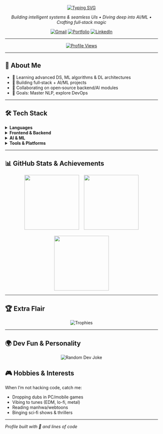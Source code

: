 <div align="center">
  <!-- Typing SVG Header -->
  <a href="https://git.io/typing-svg">
    <img src="https://readme-typing-svg.demolab.com?font=Fira+Code&weight=600&pause=1000&color=BD93F9&center=true&vCenter=true&random=true&width=435&lines=Hi,+I'm+Samarth+Pratap+Singh;Full-Stack+Dev;AI/+ML+Enthusiast;CSE+Undergrad" alt="Typing SVG" />
  </a>
</div>

<p align="center">
  <em>
    Building intelligent systems & seamless UIs • Diving deep into AI/ML • Crafting full‑stack magic
  </em>
</p>

<p align="center">
  <!-- Contact & Portfolio Badges -->
  <a href="mailto:samarthsin2006@gmail.com"><img src="https://img.shields.io/badge/Gmail-D14836?style=for-the-badge&logo=gmail&logoColor=white" alt="Gmail"></a>
  <a href="https://portfolio-noviciusss.vercel.app/" target="_blank"><img src="https://img.shields.io/badge/Portfolio-8A2BE2?style=for-the-badge&logo=about.me&logoColor=white" alt="Portfolio"></a>
  <a href="https://www.linkedin.com/in/spsamar/" target="_blank"><img src="https://img.shields.io/badge/LinkedIn-0077B5?style=for-the-badge&logo=linkedin&logoColor=white" alt="LinkedIn"></a>
</p>

---

<p align="center">
  <!-- Profile Views -->
  <a href="https://github.com/noviciusss/github-profile-views-counter"><img src="https://komarev.com/ghpvc/?username=noviciusss&style=for-the-badge&color=blueviolet" alt="Profile Views"></a>
</p>

---

## 🚀 About Me

- 🌱 Learning advanced DS, ML algorithms & DL architectures  
- 🔭 Building full‑stack + AI/ML projects  
- 👯 Collaborating on open‑source backend/AI modules  
- 🎯 Goals: Master NLP, explore DevOps  

---

## 🛠️ Tech Stack

<details><summary><strong>Languages</strong></summary>
<p align="center">
<img src="https://img.shields.io/badge/Python-3776AB?style=for-the-badge&logo=python&logoColor=white" />
<img src="https://img.shields.io/badge/TypeScript-3178C6?style=for-the-badge&logo=typescript&logoColor=white" />
<img src="https://img.shields.io/badge/JavaScript-F7DF1E?style=for-the-badge&logo=javascript&logoColor=black" />
<img src="https://img.shields.io/badge/C%2B%2B-00599C?style=for-the-badge&logo=c%2B%2B&logoColor=white" />
<img src="https://img.shields.io/badge/HTML5-E34F26?style=for-the-badge&logo=html5&logoColor=white" />
<img src="https://img.shields.io/badge/CSS3-1572B6?style=for-the-badge&logo=css3&logoColor=white" />
</p></details>

<details><summary><strong>Frontend & Backend</strong></summary>
<p align="center">
<img src="https://img.shields.io/badge/Next.js-000000?style=for-the-badge&logo=nextdotjs&logoColor=white" />
<img src="https://img.shields.io/badge/React-20232A?style=for-the-badge&logo=react&logoColor=61DAFB" />
<img src="https://img.shields.io/badge/Express.js-000000?style=for-the-badge&logo=express&logoColor=white" />
<img src="https://img.shields.io/badge/Node.js-339933?style=for-the-badge&logo=nodedotjs&logoColor=white" />
</p></details>

<details><summary><strong>AI & ML</strong></summary>
<p align="center">
<img src="https://img.shields.io/badge/TensorFlow-FF6F00?style=for-the-badge&logo=tensorflow&logoColor=white" />
<img src="https://img.shields.io/badge/PyTorch-EE4C2C?style=for-the-badge&logo=pytorch&logoColor=white" />
<img src="https://img.shields.io/badge/scikit-learn-F7931E?style=for-the-badge&logo=scikit-learn&logoColor=white" />
<img src="https://img.shields.io/badge/Pandas-150458?style=for-the-badge&logo=pandas&logoColor=white" />
<img src="https://img.shields.io/badge/Numpy-013243?style=for-the-badge&logo=numpy&logoColor=white" />
</p></details>

<details><summary><strong>Tools & Platforms</strong></summary>
<p align="center">
<img src="https://img.shields.io/badge/Git-F05032?style=for-the-badge&logo=git&logoColor=white" />
<img src="https://img.shields.io/badge/GitHub-181717?style=for-the-badge&logo=github&logoColor=white" />
<img src="https://img.shields.io/badge/Docker-2496ED?style=for-the-badge&logo=docker&logoColor=white" />
<img src="https://img.shields.io/badge/Figma-F24E1E?style=for-the-badge&logo=figma&logoColor=white" />
<img src="https://img.shields.io/badge/VS_Code-007ACC?style=for-the-badge&logo=visual-studio-code&logoColor=white" />
</p></details>

---

## 📊 GitHub Stats & Achievements

<p align="center">
  <!-- Main Stats Cards -->
  <img src="https://github-readme-stats.vercel.app/api?username=noviciusss&show_icons=true&theme=dracula&include_all_commits=true" height="180" />
  &nbsp;&nbsp;
  <img src="https://github-readme-stats.vercel.app/api/top-langs/?username=noviciusss&layout=compact&theme=dracula" height="180" />
  <br /><br />
  <!-- Fixed Streak Card -->
  <img src="https://github-readme-streak-stats-eight.vercel.app?user=noviciusss&theme=dracula&hide_border=true&border_radius=5" height="180" />
</p>

---

## 🏆 Extra Flair

<p align="center">
  <!-- Trophy Badges -->
  <img src="https://github-profile-trophy.vercel.app/?username=noviciusss&theme=onedark&margin-w=15&margin-h=15" alt="Trophies" />
</p>

---

## 🌍 Dev Fun & Personality

<p align="center">
  <!-- Random Dev Joke -->
  <img src="https://readme-jokes.vercel.app/api" alt="Random Dev Joke" />
</p>

## 🎮 Hobbies & Interests

When I’m not hacking code, catch me:
- Dropping dubs in PC/mobile games  
- Vibing to tunes (EDM, lo-fi, metal)  
- Reading manhwa/webtoons  
- Binging sci‑fi shows & thrillers  

---

*Profile built with 💜 and lines of code*

